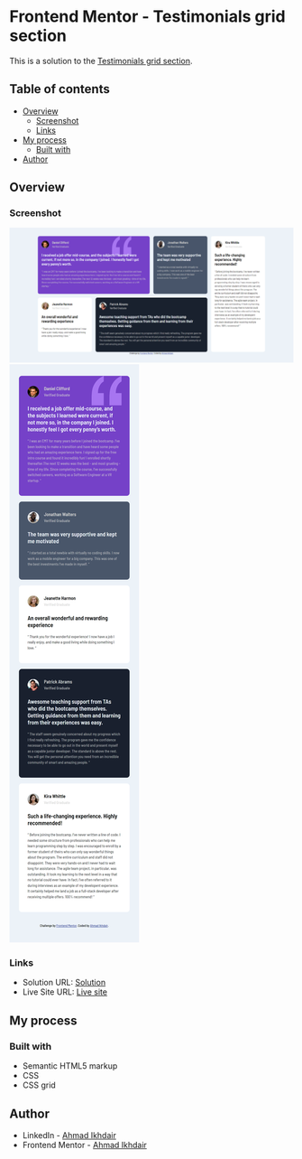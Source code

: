 # Frontend Mentor - Testimonials grid section

This is a solution to the [Testimonials grid section](https://www.frontendmentor.io/challenges/testimonials-grid-section-Nnw6J7Un7). 

## Table of contents

- [Overview](#overview)
  - [Screenshot](#screenshot)
  - [Links](#links)
- [My process](#my-process)
  - [Built with](#built-with)
- [Author](#author)

## Overview

### Screenshot

![](./screenshots/desktopSolution.png)
![](./screenshots/mobileSolution.png)

### Links

- Solution URL:  [Solution](https://www.frontendmentor.io/solutions/testimonialsgridsection-using-css-grid-ZbPvdnsxpp)
- Live Site URL:  [Live site](https://ahmadikhdair.github.io/Testimonials-grid-section/)

## My process

### Built with

- Semantic HTML5 markup
- CSS
- CSS grid

## Author

- LinkedIn -  [Ahmad Ikhdair](https://www.linkedin.com/in/ahmad-ikhdair/)
- Frontend Mentor -  [Ahmad Ikhdair](https://www.frontendmentor.io/profile/AhmadIkhdair)
